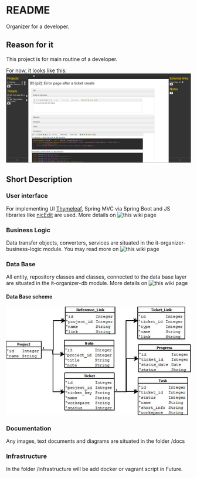 # README #

Organizer for a developer.

## Reason for it ##

This project is for main routine of a developer.

For now, it looks like this:
![Demo screen shot](https://github.com/aleksei-khitev/it-organizer/blob/ui_based_on_spring_mvc/docs/demo_screenshot.JPG)

## Short Description

### User interface
For implementing UI [Thymeleaf](https://www.thymeleaf.org/), Spring MVC via Spring Boot and JS libraries like [nicEdit](http://nicedit.com/) are used.
More details on ![this wiki page](https://github.com/aleksei-khitev/it-organizer/wiki/it-organizer-web)

### Business Logic
Data transfer objects, converters, services are situated in the it-organizer-business-logic module.
You may read more on ![this wiki page](https://github.com/aleksei-khitev/it-organizer/wiki/it-organizer-business-logic)

### Data Base
All entity, repository classes and classes, connected to the data base layer are situated in the it-organizer-db module.
More details on ![this wiki page](https://github.com/aleksei-khitev/it-organizer/wiki/it-organizer-db)

#### Data Base scheme
![Data Base scheme](https://github.com/aleksei-khitev/it-organizer/blob/ui_based_on_spring_mvc/docs/db_diagram.jpeg)

### Documentation
Any images, text documents and diagrams are situated in the folder /docs

### Infrastructure
In the folder /infrastructure will be add docker or vagrant script in Future.